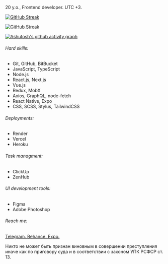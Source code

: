 20 y.o., Frontend developer. UTC +3.

[![GitHub Streak](https://github-readme-streak-stats.herokuapp.com?user=hschhhwwwo0o&hide_border=true&ring=FFA287&background=00000000&fire=FFA287&sideNums=DDDDDD&dates=DDDDDD&sideLabels=DDDDDD&currStreakLabel=DDDDDD&currStreakNum=DDDDDD&border=DD272700&stroke=DD272700#gh-dark-mode-only)](https://git.io/streak-stats#gh-dark-mode-only)

[![GitHub Streak](https://github-readme-streak-stats.herokuapp.com?user=hschhhwwwo0o&hide_border=true&fire=FFA287&currStreakLabel=FFA287&ring=FFA287#gh-light-mode-only)](https://git.io/streak-stats#gh-light-mode-only)

[![Ashutosh's github activity graph](https://activity-graph.herokuapp.com/graph?username=hschhhwwwo0o&bg_color=00000000&color=f6724b&line=ffa287&point=f6724b&area=true&hide_border=true)](https://github.com/ashutosh00710/github-readme-activity-graph)

###### Hard skills:

- Git, GitHub, BitBucket
- JavaScript, TypeScript
- Node.js
- React.js, Next.js
- Vue.js
- Redux, MobX
- Axios, GraphQL, node-fetch
- React Native, Expo
- CSS, SCSS, Stylus, TailwindCSS

###### Deployments:

- Render
- Vercel
- Heroku 

###### Task managment:

- ClickUp
- ZenHub

###### UI development tools:

- Figma
- Adobe Photoshop

###### Reach me:

<a href="https://t.me/hschhhwwwo0o">Telegram. </a>
<a href="https://www.behance.net/hschhhwwwo0o"> Behance. </a>
<a href="https://expo.dev/@hschhhwwwo0o"> Expo. </a>

Никто не может быть признан виновным в совершении преступления иначе как по приговору суда и в соответствии с законом УПК РСФСР ст. 13.
